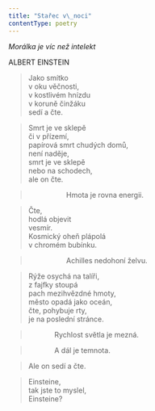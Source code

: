 ```yaml
---
title: "Stařec v\_noci"
contentType: poetry
---
```


_Morálka je víc než intelekt_

ALBERT EINSTEIN

> Jako smítko  
> v oku věčnosti,  
> v kostlivém hnízdu  
> v koruně činžáku  
> sedí a čte.

  

> Smrt je ve sklepě  
> či v přízemí,  
> papírová smrt chudých domů,  
> není naděje,  
> smrt je ve sklepě  
> nebo na schodech,  
> ale on čte.

  

>                    Hmota je rovna energii.

  

> Čte,  
> hodlá objevit  
> vesmír.  
> Kosmický oheň plápolá  
> v chromém bubínku.

  

>                    Achilles nedohoní želvu.

  

> Rýže osychá na talíři,  
> z fajfky stoupá  
> pach mezihvězdné hmoty,  
> město opadá jako oceán,  
> čte, pohybuje rty,  
> je na poslední stránce.

  

>              Rychlost světla je mezná.

  

>              A dál je temnota.

  

> Ale on sedí a čte.

  

> Einsteine,  
> tak jste to myslel,  
> Einsteine?
